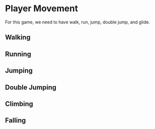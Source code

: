 ﻿# Player Movement
For this game, we need to have walk, run, jump, double jump, and glide.



## Walking
## Running
## Jumping
## Double Jumping
## Climbing
## Falling